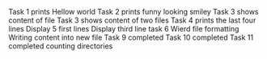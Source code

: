 Task 1 prints Hellow world
Task 2 prints funny looking smiley
Task 3 shows content of file
Task 3 shows content of two files
Task 4 prints the last four lines
Display 5 first lines
Display third line task 6
Wierd file formatting
Writing content into new file
Task 9 completed
Task 10 completed
Task 11 completed counting directories

